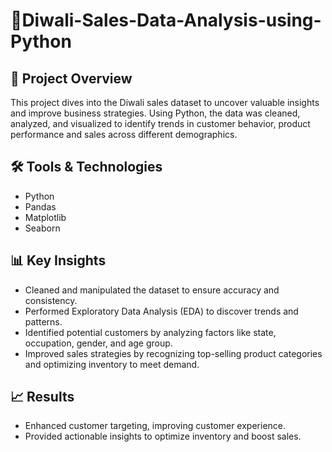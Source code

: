 #  🎉Diwali-Sales-Data-Analysis-using-Python
  
## 📌 Project Overview  
This project dives into the Diwali sales dataset to uncover valuable insights and improve business strategies. Using Python, the data was cleaned, analyzed, and visualized to identify trends in customer behavior, product performance and sales across different demographics.  

## 🛠️ Tools & Technologies  
- Python  
- Pandas  
- Matplotlib  
- Seaborn  

## 📊 Key Insights  
- Cleaned and manipulated the dataset to ensure accuracy and consistency.  
- Performed Exploratory Data Analysis (EDA) to discover trends and patterns.  
- Identified potential customers by analyzing factors like state, occupation, gender, and age group.  
- Improved sales strategies by recognizing top-selling product categories and optimizing inventory to meet demand.    

## 📈 Results  
- Enhanced customer targeting, improving customer experience.  
- Provided actionable insights to optimize inventory and boost sales.  
